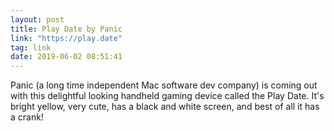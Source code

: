 ```yaml
---
layout: post
title: Play Date by Panic
link: "https://play.date"
tag: link
date: 2019-06-02 08:51:41
---
```

Panic (a long time independent Mac software dev company) is coming out with this delightful looking handheld gaming device called the Play Date. It's bright yellow, very cute, has a black and white screen, and best of all it has a crank!